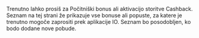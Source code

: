 Trenutno lahko prosiš za Počitniški bonus ali aktivacijo storitve Cashback.
Seznam na tej strani že prikazuje vse bonuse ali popuste, za katere je trenutno mogoče zaprositi prek aplikacije IO. Seznam bo posodobljen, ko bodo dodane nove pobude.
